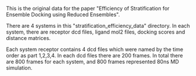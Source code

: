 This is the original data for the paper "Efficiency of Stratification for Ensemble Docking using Reduced Ensembles".

There are 4 systems in this "stratification_efficiency_data" directory. In each system, there are receptor dcd files, ligand mol2 files,
docking scores and distance matrices.

Each system receptor contains 4 dcd files which were named by the time order as part 1,2,3,4. 
In each dcd files there are 200 frames. In total there are 800 frames for each system, and 800 frames represented 80ns MD simulation.
